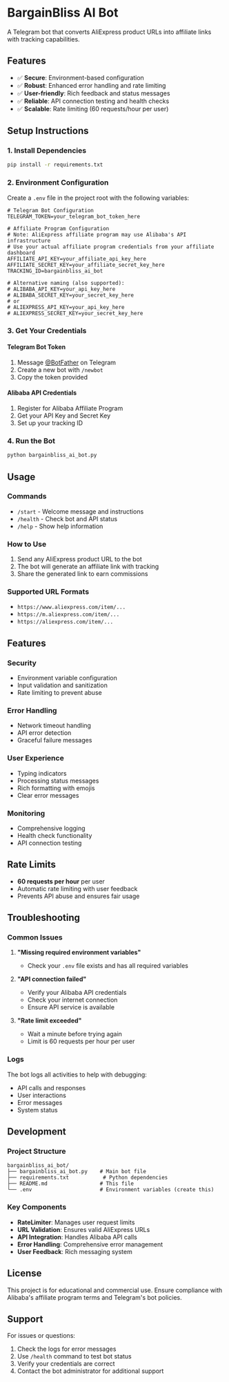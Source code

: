 # BargainBliss AI Bot

A Telegram bot that converts AliExpress product URLs into affiliate links with tracking capabilities.

## Features

- ✅ **Secure**: Environment-based configuration
- ✅ **Robust**: Enhanced error handling and rate limiting
- ✅ **User-friendly**: Rich feedback and status messages
- ✅ **Reliable**: API connection testing and health checks
- ✅ **Scalable**: Rate limiting (60 requests/hour per user)

## Setup Instructions

### 1. Install Dependencies

```bash
pip install -r requirements.txt
```

### 2. Environment Configuration

Create a `.env` file in the project root with the following variables:

```env
# Telegram Bot Configuration
TELEGRAM_TOKEN=your_telegram_bot_token_here

# Affiliate Program Configuration
# Note: AliExpress affiliate program may use Alibaba's API infrastructure
# Use your actual affiliate program credentials from your affiliate dashboard
AFFILIATE_API_KEY=your_affiliate_api_key_here
AFFILIATE_SECRET_KEY=your_affiliate_secret_key_here
TRACKING_ID=bargainbliss_ai_bot

# Alternative naming (also supported):
# ALIBABA_API_KEY=your_api_key_here
# ALIBABA_SECRET_KEY=your_secret_key_here
# or
# ALIEXPRESS_API_KEY=your_api_key_here
# ALIEXPRESS_SECRET_KEY=your_secret_key_here
```

### 3. Get Your Credentials

#### Telegram Bot Token
1. Message [@BotFather](https://t.me/botfather) on Telegram
2. Create a new bot with `/newbot`
3. Copy the token provided

#### Alibaba API Credentials
1. Register for Alibaba Affiliate Program
2. Get your API Key and Secret Key
3. Set up your tracking ID

### 4. Run the Bot

```bash
python bargainbliss_ai_bot.py
```

## Usage

### Commands
- `/start` - Welcome message and instructions
- `/health` - Check bot and API status
- `/help` - Show help information

### How to Use
1. Send any AliExpress product URL to the bot
2. The bot will generate an affiliate link with tracking
3. Share the generated link to earn commissions

### Supported URL Formats
- `https://www.aliexpress.com/item/...`
- `https://m.aliexpress.com/item/...`
- `https://aliexpress.com/item/...`

## Features

### Security
- Environment variable configuration
- Input validation and sanitization
- Rate limiting to prevent abuse

### Error Handling
- Network timeout handling
- API error detection
- Graceful failure messages

### User Experience
- Typing indicators
- Processing status messages
- Rich formatting with emojis
- Clear error messages

### Monitoring
- Comprehensive logging
- Health check functionality
- API connection testing

## Rate Limits

- **60 requests per hour** per user
- Automatic rate limiting with user feedback
- Prevents API abuse and ensures fair usage

## Troubleshooting

### Common Issues

1. **"Missing required environment variables"**
   - Check your `.env` file exists and has all required variables

2. **"API connection failed"**
   - Verify your Alibaba API credentials
   - Check your internet connection
   - Ensure API service is available

3. **"Rate limit exceeded"**
   - Wait a minute before trying again
   - Limit is 60 requests per hour per user

### Logs

The bot logs all activities to help with debugging:
- API calls and responses
- User interactions
- Error messages
- System status

## Development

### Project Structure
```
bargainbliss_ai_bot/
├── bargainbliss_ai_bot.py    # Main bot file
├── requirements.txt           # Python dependencies
├── README.md                 # This file
└── .env                      # Environment variables (create this)
```

### Key Components

- **RateLimiter**: Manages user request limits
- **URL Validation**: Ensures valid AliExpress URLs
- **API Integration**: Handles Alibaba API calls
- **Error Handling**: Comprehensive error management
- **User Feedback**: Rich messaging system

## License

This project is for educational and commercial use. Ensure compliance with Alibaba's affiliate program terms and Telegram's bot policies.

## Support

For issues or questions:
1. Check the logs for error messages
2. Use `/health` command to test bot status
3. Verify your credentials are correct
4. Contact the bot administrator for additional support 